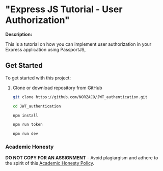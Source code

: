 # "Express JS Tutorial - User Authorization"


**Description:**

This is a tutorial on how you can implement user authorization in your Express application using PassportJS,

## Get Started
To get started with this project:
1) Clone or download repository from GitHub
   
   ```bash
   git clone https://github.com/NORZACO/JWT_authentication.git

   cd JWT_authentication

   npm install

   npm run token

   npm run dev
   ```



### Academic Honesty

**DO NOT COPY FOR AN ASSIGNMENT** - Avoid plagiargism and adhere to the spirit of this [Academic Honesty Policy](https://www.freecodecamp.org/news/academic-honesty-policy/).
